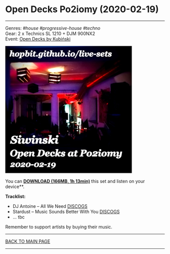 # Open Decks Po2iomy (2020-02-19)

----

Genres: *#house* *#progressive-house* *#techno*  
Gear: 2 x Technics SL 1210 + DJM 900NX2  
Event: [Open Decks by Kubiński](https://www.facebook.com/events/187620942553204)  
  
[![Siwinski - Open Decks at Po2iomy (2020-02-19)](open-decks-po2iomy-2020-02-19_400x400.jpg)](https://1drv.ms/u/s!AmzuuXrjf51v3rxBj5cgeKr28D8qhA)  

You can [**DOWNLOAD (166MB, 1h 13min)**](https://1drv.ms/u/s!AmzuuXrjf51v3rxBj5cgeKr28D8qhA) 
this set and listen on your device**.

**Tracklist:**  
 
* DJ Antoine – All We Need [DISCOGS](https://www.discogs.com/DJ-Antoine-All-We-Need/release/406436)
* Stardust – Music Sounds Better With You [DISCOGS](https://www.discogs.com/Stardust-Music-Sounds-Better-With-You/release/4087)
* ... tbc

 
Remember to support artists by buying their music.

----

[BACK TO MAIN PAGE](../README.md)

---- 
